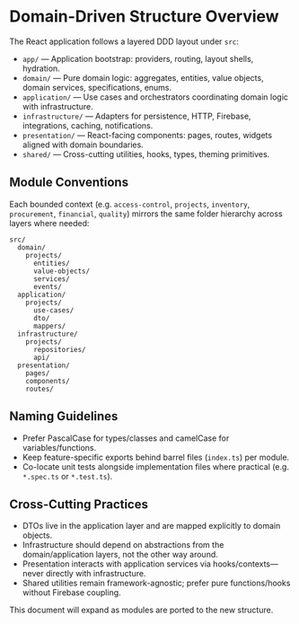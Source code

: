 # Domain-Driven Structure Overview

The React application follows a layered DDD layout under `src`:

- `app/` — Application bootstrap: providers, routing, layout shells, hydration.
- `domain/` — Pure domain logic: aggregates, entities, value objects, domain services, specifications, enums.
- `application/` — Use cases and orchestrators coordinating domain logic with infrastructure.
- `infrastructure/` — Adapters for persistence, HTTP, Firebase, integrations, caching, notifications.
- `presentation/` — React-facing components: pages, routes, widgets aligned with domain boundaries.
- `shared/` — Cross-cutting utilities, hooks, types, theming primitives.

## Module Conventions

Each bounded context (e.g. `access-control`, `projects`, `inventory`, `procurement`, `financial`, `quality`) mirrors the same folder hierarchy across layers where needed:

```
src/
  domain/
    projects/
      entities/
      value-objects/
      services/
      events/
  application/
    projects/
      use-cases/
      dto/
      mappers/
  infrastructure/
    projects/
      repositories/
      api/
  presentation/
    pages/
    components/
    routes/
```

## Naming Guidelines
- Prefer PascalCase for types/classes and camelCase for variables/functions.
- Keep feature-specific exports behind barrel files (`index.ts`) per module.
- Co-locate unit tests alongside implementation files where practical (e.g. `*.spec.ts` or `*.test.ts`).

## Cross-Cutting Practices
- DTOs live in the application layer and are mapped explicitly to domain objects.
- Infrastructure should depend on abstractions from the domain/application layers, not the other way around.
- Presentation interacts with application services via hooks/contexts—never directly with infrastructure.
- Shared utilities remain framework-agnostic; prefer pure functions/hooks without Firebase coupling.

This document will expand as modules are ported to the new structure.
